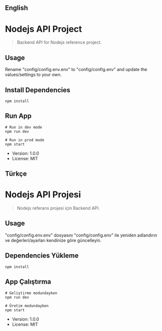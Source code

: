## English
# Nodejs API Project
> Backend API for Nodejs reference project. 

## Usage

Rename "config/config.env.env" to "config/config.env" and update the values/settings to your own.

## Install Dependencies
```
npm install
```

## Run App
```
# Run in dev mode
npm run dev

# Run in prod mode
npm start
```

- Version: 1.0.0
- License: MIT

## Türkçe
# Nodejs API Projesi
> Nodejs referans projesi için Backend API.

## Usage
"config/config.env.env" dosyasını "config/config.env" ile yeniden adlandırın ve değerleri/ayarları kendinize göre güncelleyin.

## Dependencies Yükleme
```
npm install
```
## App Çalıştırma
```
# Geliştirme modundayken
npm run dev

# Üretim modundayken
npm start
```

- Version: 1.0.0
- License: MIT